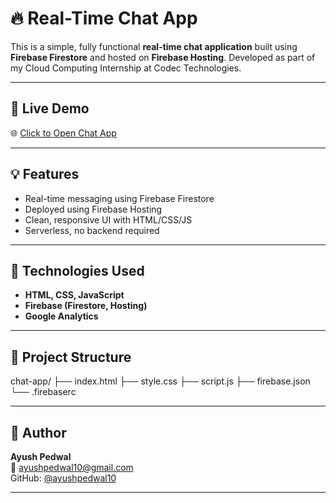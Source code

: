 # 🔥 Real-Time Chat App

This is a simple, fully functional **real-time chat application** built using **Firebase Firestore** and hosted on **Firebase Hosting**. Developed as part of my Cloud Computing Internship at Codec Technologies.

---

## 🚀 Live Demo
🌐 [Click to Open Chat App](https://ayush-chat-app-eaa13.web.app)

---

## 💡 Features
- Real-time messaging using Firebase Firestore
- Deployed using Firebase Hosting
- Clean, responsive UI with HTML/CSS/JS
- Serverless, no backend required

---

## 🔧 Technologies Used
- **HTML, CSS, JavaScript**
- **Firebase (Firestore, Hosting)**
- **Google Analytics**

---

## 📂 Project Structure

chat-app/
├── index.html
├── style.css
├── script.js
├── firebase.json
└── .firebaserc

---

## 🧠 Author
**Ayush Pedwal**  
📧 [ayushpedwal10@gmail.com](mailto:ayushpedwal10@gmail.com)  
GitHub: [@ayushpedwal10](https://github.com/ayushpedwal10)

---
